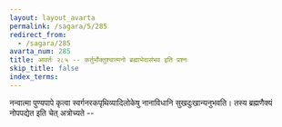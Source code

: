 ```yaml
---
layout: layout_avarta
permalink: /sagara/5/285
redirect_from:
  - /sagara/285
avarta_num: 285
title: आवर्तः २८५ -- कर्तुर्भोक्तुश्चात्मनो ब्रह्माभेदासंभव इति प्रश्नः
skip_title: false
index_terms: 
---
```


नन्वात्मा पुण्यपापे कृत्वा स्वर्गनरकपृथिव्यादिलोकेषु नानाविधानि
सुखदुःखान्यनुभवति। तस्य ब्रह्मणैक्यं नोपपद्येत इति चेत् अत्रोच्यते -- 
